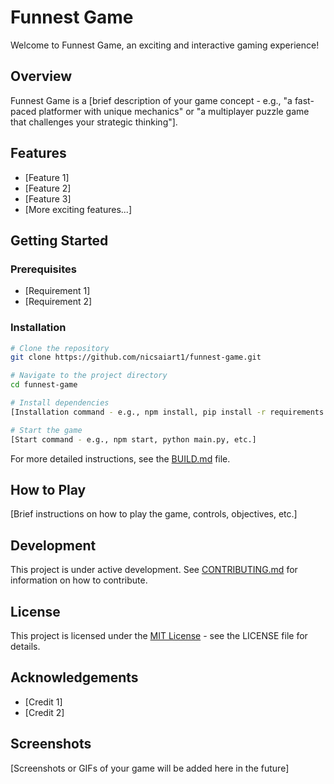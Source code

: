 # Funnest Game

Welcome to Funnest Game, an exciting and interactive gaming experience!

## Overview

Funnest Game is a [brief description of your game concept - e.g., "a fast-paced platformer with unique mechanics" or "a multiplayer puzzle game that challenges your strategic thinking"].

## Features

- [Feature 1]
- [Feature 2]
- [Feature 3]
- [More exciting features...]

## Getting Started

### Prerequisites

- [Requirement 1]
- [Requirement 2]

### Installation

```bash
# Clone the repository
git clone https://github.com/nicsaiart1/funnest-game.git

# Navigate to the project directory
cd funnest-game

# Install dependencies
[Installation command - e.g., npm install, pip install -r requirements.txt, etc.]

# Start the game
[Start command - e.g., npm start, python main.py, etc.]
```

For more detailed instructions, see the [BUILD.md](BUILD.md) file.

## How to Play

[Brief instructions on how to play the game, controls, objectives, etc.]

## Development

This project is under active development. See [CONTRIBUTING.md](CONTRIBUTING.md) for information on how to contribute.

## License

This project is licensed under the [MIT License](LICENSE) - see the LICENSE file for details.

## Acknowledgements

- [Credit 1]
- [Credit 2]

## Screenshots

[Screenshots or GIFs of your game will be added here in the future]